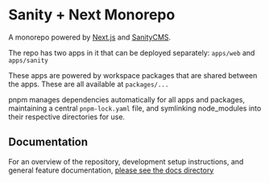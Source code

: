 # Sanity + Next Monorepo

A monorepo powered by [Next.js](https://nextjs.org/) and [SanityCMS](https://www.sanity.io/).

The repo has two apps in it that can be deployed separately: `apps/web` and `apps/sanity`

These apps are powered by workspace packages that are shared between the apps. These are all available at `packages/...`

pnpm manages dependencies automatically for all apps and packages, maintaining a central `pnpm-lock.yaml` file, and symlinking node_modules into their respective directories for use.

## Documentation

For an overview of the repository, development setup instructions, and general feature documentation, [please see the docs directory](./docs/0.Start-Here.md)
